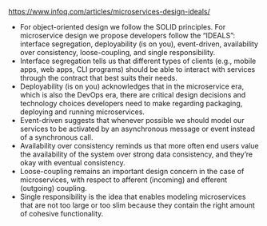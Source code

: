 https://www.infoq.com/articles/microservices-design-ideals/

- For object-oriented design we follow the SOLID principles. For microservice design we propose developers follow the “IDEALS”: interface segregation, deployability (is on you), event-driven, availability over consistency, loose-coupling, and single responsibility.
- Interface segregation tells us that different types of clients (e.g., mobile apps, web apps, CLI programs) should be able to interact with services through the contract that best suits their needs. 
- Deployability (is on you) acknowledges that in the microservice era, which is also the DevOps era, there are critical design decisions and technology choices developers need to make regarding packaging, deploying and running microservices. 
- Event-driven suggests that whenever possible we should model our services to be activated by an asynchronous message or event instead of a synchronous call. 
- Availability over consistency reminds us that more often end users value the availability of the system over strong data consistency, and they’re okay with eventual consistency. 
- Loose-coupling remains an important design concern in the case of microservices, with respect to afferent (incoming) and efferent (outgoing) coupling. 
- Single responsibility is the idea that enables modeling microservices that are not too large or too slim because they contain the right amount of cohesive functionality.
